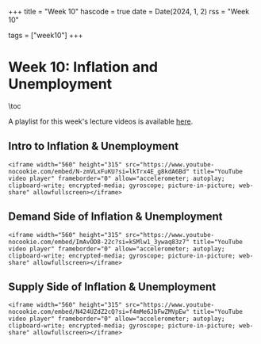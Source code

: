 +++
title = "Week 10"
hascode = true
date = Date(2024, 1, 2)
rss = "Week 10"

tags = ["week10"]
+++


# Week 10: Inflation and Unemployment

\toc

A playlist for this week's lecture videos is available [here](https://www.youtube.com/playlist?list=PLBl3tyVmUuViJp83NdDHro_TMNMUorv1g).

## Intro to Inflation & Unemployment

~~~
<iframe width="560" height="315" src="https://www.youtube-nocookie.com/embed/N-zmVLxFuKU?si=lkTrx4E_g8kdA6Bd" title="YouTube video player" frameborder="0" allow="accelerometer; autoplay; clipboard-write; encrypted-media; gyroscope; picture-in-picture; web-share" allowfullscreen></iframe>
~~~


## Demand Side of Inflation & Unemployment

~~~
<iframe width="560" height="315" src="https://www.youtube-nocookie.com/embed/ImAvOD8-22c?si=kSMlw1_3ywaq83z7" title="YouTube video player" frameborder="0" allow="accelerometer; autoplay; clipboard-write; encrypted-media; gyroscope; picture-in-picture; web-share" allowfullscreen></iframe>
~~~


## Supply Side of Inflation & Unemployment

~~~
<iframe width="560" height="315" src="https://www.youtube-nocookie.com/embed/N424UZdZ2cQ?si=f4mMe6JbFwZMVpEw" title="YouTube video player" frameborder="0" allow="accelerometer; autoplay; clipboard-write; encrypted-media; gyroscope; picture-in-picture; web-share" allowfullscreen></iframe>
~~~
